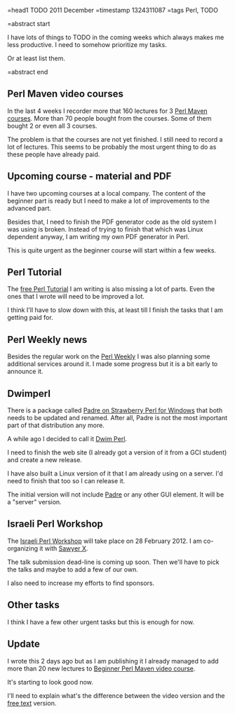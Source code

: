 =head1 TODO 2011 December
=timestamp 1324311087
=tags Perl, TODO

=abstract start

I have lots of things to TODO in the coming weeks which always makes me less productive.
I need to somehow prioritize my tasks.

Or at least list them.

=abstract end

<h2>Perl Maven video courses</h2>

In the last 4 weeks I recorder more that 160 lectures for 3
<a href="/perl-maven.html">Perl Maven courses</a>.
More than 70 people bought from the courses.
Some of them bought 2 or even all 3 courses.

The problem is that the courses are not yet finished. I still need to record
a lot of lectures. This seems to be probably the most urgent thing to do as
these people have already paid.


<h2>Upcoming course - material and PDF</h2>

I have two upcoming courses at a local company.
The content of the beginner part is ready but I need
to make a lot of improvements to the advanced part.

Besides that, I need to finish the PDF
generator code as the old system I was using
is broken. Instead of trying to finish that which
was Linux dependent anyway, I am writing my own PDF
generator in Perl.

This is quite urgent as the beginner course will
start within a few weeks.

<h2>Perl Tutorial</h2>

The <a href="/perl-tutorial">free Perl Tutorial</a> I am writing
is also missing a lot of parts. Even the ones that I wrote
will need to be improved a lot.

I think I'll have to slow down with this, at least till I
finish the tasks that I am getting paid for.


<h2>Perl Weekly news</h2>

Besides the regular work on the <a href="http://perlweekly.com/">Perl Weekly</a>
I was also planning some additional services around it.
I made some progress but it is a bit early to announce it.

<h2>Dwimperl</h2>

There is a package called <a href="http://padre.perlide.org/download.html">Padre on Strawberry Perl for Windows</a>
that both needs to be updated and renamed.
After all, Padre is not the most important part of that distribution any more.

A while ago I decided to call it <a href="http://dwimperl.szabgab.com/">Dwim Perl</a>.

I need to finish the web site (I already got a version of it from a GCI student)
and create a new release.

I have also built a Linux version of it that I am already using on a server.
I'd need to finish that too so I can release it.

The initial version will not include <a href="http://padre.perlide.org/">Padre</a>
or any other GUI element. It will be a "server" version.

<h2>Israeli Perl Workshop</h2>

The <a href="http://act.perl.org.il/ilpw2012/">Israeli Perl Workshop</a>
will take place on 28 February 2012. I am co-organizing it with 
<a href="http://blogs.perl.org/users/sawyer_x/">Sawyer X</a>.

The talk submission dead-line is coming up soon. Then we'll have to
pick the talks and maybe to add a few of our own.

I also need to increase my efforts to find sponsors.

<h2>Other tasks</h2>

I think I have a few other urgent tasks but this is enough for now.


<h2>Update</h2>

I wrote this 2 days ago but as I am publishing it I
already managed to add more than 20 new lectures to
<a href="/beginner-perl-maven.html">Beginner Perl Maven video course</a>.

It's starting to look good now. 

I'll need to explain what's the difference between the video version and
the <a href="/perl-tutorial">free text</a> version.


